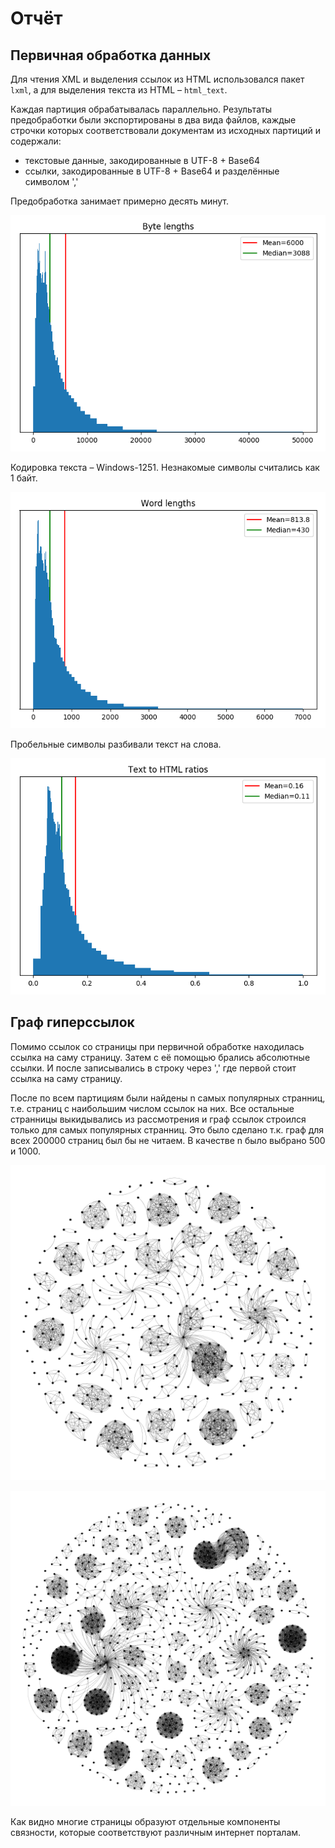 # Отчёт

## Первичная обработка данных

Для чтения XML и выделения ссылок из HTML использовался пакет `lxml`, а для выделения текста из HTML – `html_text`.

Каждая партиция обрабатывалась параллельно. Результаты предобработки были экспортированы в два вида файлов, каждые строчки которых соответствовали документам из исходных партиций и содержали:
* текстовые данные, закодированные в UTF-8 + Base64
* ссылки, закодированные в UTF-8 + Base64 и разделённые символом ','

Предобработка занимает примерно десять минут.

![Byte lengths](byte_lengths.png)

Кодировка текста – Windows-1251. Незнакомые символы считались как 1 байт.

![Word lengths](word_lengths.png)

Пробельные символы разбивали текст на слова.

![Text to HTML ratios](html_text_ratios.png)

## Граф гиперссылок

Помимо ссылок со страницы при первичной обработке находилась ссылка на саму страницу.
Затем с её помощью брались абсолютные ссылки. И после записывались в строку через ',' где первой стоит ссылка на саму страницу.

После по всем партициям были найдены n самых популярных странниц, т.е. страниц с наибольшим числом ссылок на них. 
Все остальные странницы выкидывались из рассмотрения и граф ссылок строился только для самых популярных странниц. 
Это было сделано т.к. граф для всех 200000 страниц был бы не читаем. 
В качестве n было выбрано 500 и 1000.
 
![500 urls link graph](url500.png)

![1000 urls link graph](url1000.png)

Как видно многие страницы образуют отдельные компоненты связности, которые соответствуют различным интернет порталам.
